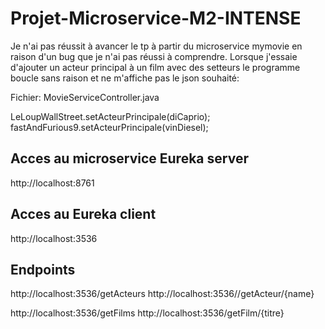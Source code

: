 # Projet-Microservice-M2-INTENSE

Je n'ai pas réussit à avancer le tp à partir du microservice mymovie en raison d'un bug que je n'ai pas réussi à comprendre.
Lorsque j'essaie d'ajouter un acteur principal à un film avec des setteurs le programme boucle sans raison et ne m'affiche pas le json souhaité:

Fichier: MovieServiceController.java

LeLoupWallStreet.setActeurPrincipale(diCaprio);
fastAndFurious9.setActeurPrincipale(vinDiesel);

## Acces au microservice Eureka server

http://localhost:8761


## Acces au Eureka client

http://localhost:3536

## Endpoints

http://localhost:3536/getActeurs
http://localhost:3536//getActeur/{name}

http://localhost:3536/getFilms
http://localhost:3536/getFilm/{titre}




